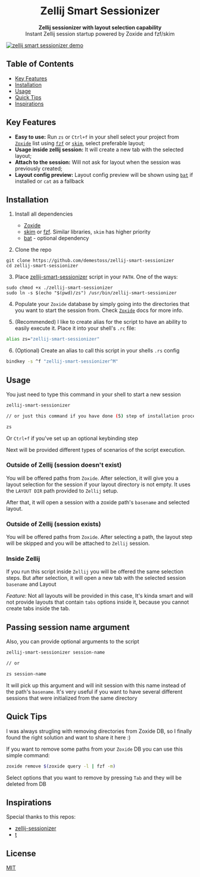<h1 align="center">Zellij Smart Sessionizer</h1>

<div align="center">
  <strong>Zellij sessionizer with layout selection capability</strong>
</div>

<div align="center">
    Instant Zellij session startup powered by Zoxide and fzf/skim
</div>

[![zellij smart sessionizer demo](https://asciinema.org/a/617601.svg)](https://asciinema.org/a/617601)

## Table of Contents

- [Key Features](#key-features)
- [Installation](#installation)
- [Usage](#usage)
- [Quick Tips](#quick-tips)
- [Inspirations](#inspirations)

## Key Features

- **Easy to use:** Run `zs` or `Ctrl+f` in your shell select your project from [`Zoxide`](https://github.com/ajeetdsouza/zoxide) list using [`fzf`](https://github.com/junegunn/fzf) or [`skim`](https://github.com/lotabout/skim), select preferable layout;
- **Usage inside zellij session:** It will create a new tab with the selected layout;
- **Attach to the session:** Will not ask for layout when the session was previously created;
- **Layout config preview:** Layout config preview will be shown using [`bat`](https://github.com/sharkdp/bat) if installed or `cat` as a fallback

## Installation

1. Install all dependencies

   - [Zoxide](https://github.com/ajeetdsouza/zoxide)
   - [skim](https://github.com/lotabout/skim) or [fzf](https://github.com/junegunn/fzf). Similar libraries, `skim` has higher priority
   - [bat](https://github.com/junegunn/fzf) - optional dependency

2. Clone the repo

```
git clone https://github.com/demestoss/zellij-smart-sessionizer
cd zellij-smart-sessionizer
```

3. Place [zellij-smart-sessionizer](https://github.com/demestoss/zellij-smart-sessionizer/blob/master/zellij-smart-sessionizer) script in your `PATH`. One of the ways:

```
sudo chmod +x ./zellij-smart-sessionizer
sudo ln -s $(echo "$(pwd)/zs") /usr/bin/zellij-smart-sessionizer
```

4. Populate your `Zoxide` database by simply going into the directories that you want to start the session from. Check [`Zoxide`](https://github.com/ajeetdsouza/zoxide) docs for more info.

5. (Recommended) I like to create alias for the script to have an ability to easily execute it. Place it into your shell's `.rc` file:

```sh
alias zs="zellij-smart-sessionizer"
```

6. (Optional) Create an alias to call this script in your shells `.rs` config

```sh
bindkey -s ^f "zellij-smart-sessionizer^M"
```

## Usage

You just need to type this command in your shell to start a new session

```sh
zellij-smart-sessionizer

// or just this command if you have done (5) step of installation process

zs
```

Or `Ctrl+f` if you've set up an optional keybinding step

Next will be provided different types of scenarios of the script execution.

### Outside of Zellij (session doesn't exist)

You will be offered paths from `Zoxide`. After selection, it will give you a layout selection for the session if your layout directory is not empty. It uses the `LAYOUT DIR` path provided to `Zellij` setup.

After that, it will open a session with a zoxide path's `basename` and selected layout.

### Outside of Zellij (session exists)

You will be offered paths from `Zoxide`. After selecting a path, the layout step will be skipped and you will be attached to `Zellij` session.

### Inside Zellij

If you run this script inside `Zellij` you will be offered the same selection steps. But after selection, it will open a new tab with the selected session `basename` and Layout

_Feature_: Not all layouts will be provided in this case, It's kinda smart and will not provide layouts that contain `tabs` options inside it, because you cannot create tabs inside the tab.

## Passing session name argument

Also, you can provide optional arguments to the script

```sh
zellij-smart-sessionizer session-name

// or

zs session-name
```

It will pick up this argument and will init session with this name instead of the path's `basename`. It's very useful if you want to have several different sessions that were initialized from the same directory

## Quick Tips

I was always strugling with removing directories from Zoxide DB, so I finally found the right solution and want to share it here :)

If you want to remove some paths from your `Zoxide` DB you can use this simple command:

```sh
zoxide remove $(zoxide query -l | fzf -m)
```

Select options that you want to remove by pressing `Tab` and they will be deleted from DB

## Inspirations

Special thanks to this repos:

- [zellij-sessionizer](https://github.com/silicakes/zellij-sessionizer/tree/main)
- [t](https://github.com/joshmedeski/t-smart-tmux-session-manager)

## License

[MIT](https://tldrlegal.com/license/mit-license)
